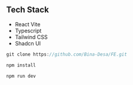 ## Tech Stack
- React Vite
- Typescript
- Tailwind CSS
- Shadcn UI

```js
git clone https://github.com/Bina-Desa/FE.git
```

```js
npm install
```

```js
npm run dev
```
